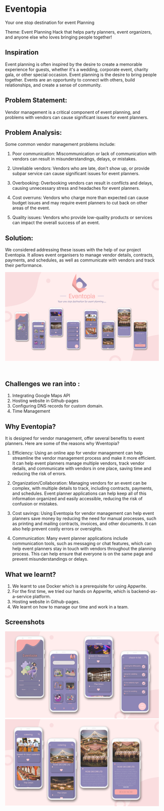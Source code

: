 # Eventopia
Your one stop destination for event Planning

Theme: Event Planning
Hack that helps party planners, event organizers, and anyone else who loves bringing people together!

## Inspiration

Event planning is often inspired by the desire to create a memorable experience for guests, whether it's a wedding, corporate event, charity gala, or other special occasion. Event planning is the desire to bring people together. Events are an opportunity to connect with others, build relationships, and create a sense of community.

## Problem Statement:
Vendor management is a critical component of event planning, and problems with vendors can cause significant issues for event planners.

## Problem Analysis:
Some common vendor management problems include:
1. Poor communication: Miscommunication or lack of communication with vendors can result in misunderstandings, delays, or mistakes.

2. Unreliable vendors: Vendors who are late, don't show up, or provide subpar service can cause significant issues for event planners.

3. Overbooking: Overbooking vendors can result in conflicts and delays, causing unnecessary stress and headaches for event planners.

4. Cost overruns: Vendors who charge more than expected can cause budget issues and may require event planners to cut back on other areas of the event.

5. Quality issues: Vendors who provide low-quality products or services can impact the overall success of an event.

## Solution: 
We considered addressing these issues with the help of our project Eventopia.
It allows event organisers to manage vendor details, contracts, payments, and schedules, as well as communicate with vendors and track their performance.

<p float="center">
<img src="https://raw.githubusercontent.com/Karan9034/hacktheplan/master/Frame%209.png">
</p>
<br>

## Challenges we ran into :
1. Integrating Google Maps API
2. Hosting website in Github-pages
3. Configuring DNS records for custom domain.
4. Time Management


## Why Eventopia?
It is designed for vendor management, offer several benefits to event planners. Here are some of the reasons why Wventopia?

1. Efficiency: Using an online app for vendor management can help streamline the vendor management process and make it more efficient. It can help event planners manage multiple vendors, track vendor details, and communicate with vendors in one place, saving time and reducing the risk of errors.

2. Organization/Collaboration: Managing vendors for an event can be complex, with multiple details to track, including contracts, payments, and schedules. Event planner applications can help keep all of this information organized and easily accessible, reducing the risk of confusion or mistakes.

3. Cost savings: Using Eventopia for vendor management can help event planners save money by reducing the need for manual processes, such as printing and mailing contracts, invoices, and other documents. It can also help prevent costly errors or oversights.

4. Communication: Many event planner applications include communication tools, such as messaging or chat features, which can help event planners stay in touch with vendors throughout the planning process. This can help ensure that everyone is on the same page and prevent misunderstandings or delays.


## What we learnt?
1. We learnt to use Docker which is a prerequisite for using Appwrite.
2. For the first time, we tried our hands on Appwrite, which is backend-as-a-service platform.
3. Hosting website in Github-pages.
4. We learnt on how to manage our time and work in a team.

## Screenshots


![Screenshot 2](https://raw.githubusercontent.com/Karan9034/hacktheplan/master/Frame%207.png)<br>
![Screenshot 3](https://raw.githubusercontent.com/Karan9034/hacktheplan/master/Frame%208.png)<br>
